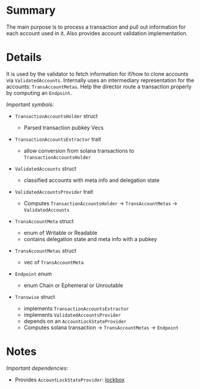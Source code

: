 
# Summary

The main purpose is to process a transaction and pull out information for each account used in it.
Also provides account validation implementation.

# Details

It is used by the validator to fetch information for if/how to clone accounts via `ValidatedAccounts`.
Internally uses an intermediary representation for the accounts: `TransAccountMetas`.
Help the director route a transaction properly by computing an `Endpoint`.

*Important symbols:*

- `TransactionAccountsHolder` struct
  - Parsed transaction pubkey Vecs

- `TransactionAccountsExtractor` trait
  - allow conversion from solana transactions to `TransactionAccountsHolder`

- `ValidatedAccounts` struct
  - classified accounts with meta info and delegation state

- `ValidatedAccountsProvider` trait
  - Computes `TransactionAccountsHolder` -> `TransAccountMetas` -> `ValidatedAccounts`

- `TransAccountMeta` struct
  - enum of Writable or Readable
  - contains delegation state and meta info with a pubkey

- `TransAccountMetas` struct
  - vec of `TransAccountMeta`

- `Endpoint` enum
  - enum Chain or Ephemeral or Unroutable

- `Transwise` struct
  - implements `TransactionAccountsExtractor`
  - implements `ValidatedAccountsProvider`
  - depends on an `AccountLockStateProvider`
  - Computes solana transaction -> `TransAccountMetas` -> `Endpoint`

# Notes

*Important dependencies:*

- Provides `AccountLockStateProvider`: [lockbox](../lockbox/README.md)
